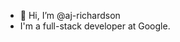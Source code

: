- 👋 Hi, I’m @aj-richardson
- I'm a full-stack developer at Google.

<!---
aj-richardson/aj-richardson is a ✨ special ✨ repository because its `README.md` (this file) appears on your GitHub profile.
You can click the Preview link to take a look at your changes.
--->
